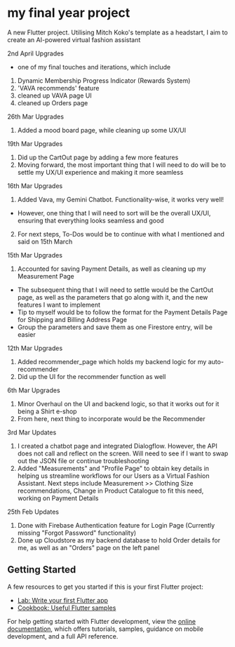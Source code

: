 # my final year project

A new Flutter project. Utilising Mitch Koko's template as a headstart, I aim to create an AI-powered virtual fashion assistant 

2nd April Upgrades
- one of my final touches and iterations, which include 
1. Dynamic Membership Progress Indicator (Rewards System) 
2. 'VAVA recommends' feature
3. cleaned up VAVA page UI
4. cleaned up Orders page

26th Mar Upgrades 
1. Added a mood board page, while cleaning up some UX/UI

19th Mar Upgrades
1. Did up the CartOut page by adding a few more features
2. Moving forward, the most important thing that I will need to do will be to settle my UX/UI experience and making it more seamless 

16th Mar Upgrades
1. Added Vava, my Gemini Chatbot. Functionality-wise, it works very well!
- However, one thing that I will need to sort will be the overall UX/UI, ensuring that everything looks seamless and good
2. For next steps, To-Dos would be to continue with what I mentioned and said on 15th March

15th Mar Upgrades
1. Accounted for saving Payment Details, as well as cleaning up my Measurement Page
- The subsequent thing that I will need to settle would be the CartOut page, as well as the parameters that go along with it, and the new features I want to implement
- Tip to myself would be to follow the format for the Payment Details Page for Shipping and Billing Address Page
- Group the parameters and save them as one Firestore entry, will be easier

12th Mar Upgrades
1. Added recommender_page which holds my backend logic for my auto-recommender
2. Did up the UI for the recommender function as well

6th Mar Upgrades
1. Minor Overhaul on the UI and backend logic, so that it works out for it being a Shirt e-shop
2. From here, next thing to incorporate would be the Recommender 

3rd Mar Updates
1. I created a chatbot page and integrated Dialogflow. However, the API does not call and reflect on the screen. Will need to see 
if I want to swap out the JSON file or continue troubleshooting
2. Added "Measurements" and "Profile Page" to obtain key details in helping us streamline workflows for our Users as a Virtual Fashion Assistant.
Next steps include Measurement >> Clothing Size recommendations, Change in Product Catalogue to fit this need, working on Payment Details 

25th Feb Updates
1. Done with Firebase Authentication feature for Login Page (Currently missing "Forgot Password" functionality)
2. Done up Cloudstore as my backend database to hold Order details for me, as well as an "Orders" page on the left panel 

## Getting Started
A few resources to get you started if this is your first Flutter project:

- [Lab: Write your first Flutter app](https://docs.flutter.dev/get-started/codelab)
- [Cookbook: Useful Flutter samples](https://docs.flutter.dev/cookbook)

For help getting started with Flutter development, view the
[online documentation](https://docs.flutter.dev/), which offers tutorials,
samples, guidance on mobile development, and a full API reference.
